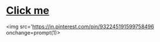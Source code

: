 # <a href="javascript:alert('XSS Attack!');">Click me</a>
<img src='https://in.pinterest.com/pin/932245191599758496 onchange=prompt(1)></img>
